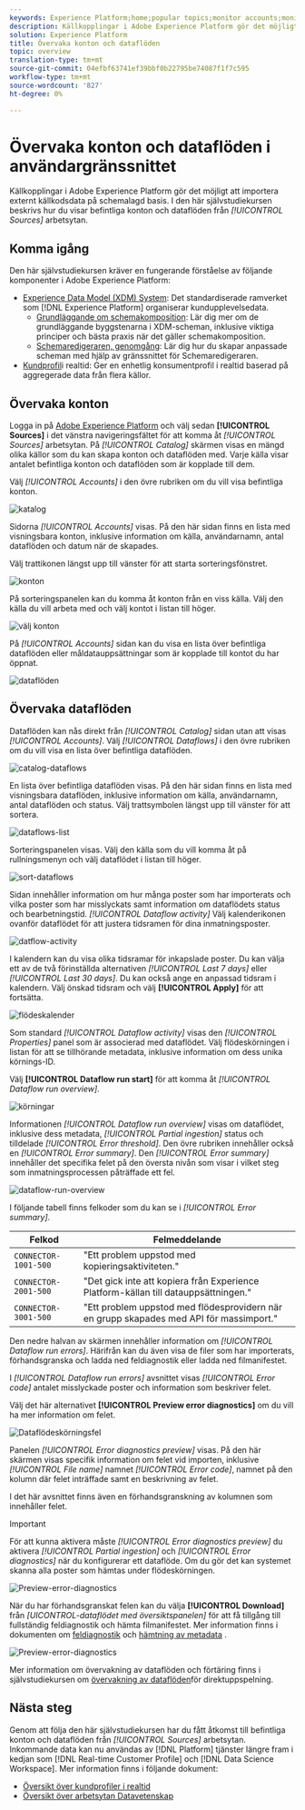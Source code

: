 ```yaml
---
keywords: Experience Platform;home;popular topics;monitor accounts;monitor dataflows;data flows
description: Källkopplingar i Adobe Experience Platform gör det möjligt att importera externt källkodsdata på schemalagd basis. I den här självstudiekursen beskrivs hur du visar befintliga konton och dataflöden från arbetsytan Källor.
solution: Experience Platform
title: Övervaka konton och dataflöden
topic: overview
translation-type: tm+mt
source-git-commit: 04efbf63741ef39bbf0b22795be74087f1f7c595
workflow-type: tm+mt
source-wordcount: '827'
ht-degree: 0%

---
```



# Övervaka konton och dataflöden i användargränssnittet

Källkopplingar i Adobe Experience Platform gör det möjligt att importera externt källkodsdata på schemalagd basis. I den här självstudiekursen beskrivs hur du visar befintliga konton och dataflöden från *[!UICONTROL Sources]* arbetsytan.

## Komma igång

Den här självstudiekursen kräver en fungerande förståelse av följande komponenter i Adobe Experience Platform:

- [Experience Data Model (XDM) System](../../../xdm/home.md): Det standardiserade ramverket som [!DNL Experience Platform] organiserar kundupplevelsedata.
   - [Grundläggande om schemakomposition](../../../xdm/schema/composition.md): Lär dig mer om de grundläggande byggstenarna i XDM-scheman, inklusive viktiga principer och bästa praxis när det gäller schemakomposition.
   - [Schemaredigeraren, genomgång](../../../xdm/tutorials/create-schema-ui.md): Lär dig hur du skapar anpassade scheman med hjälp av gränssnittet för Schemaredigeraren.
- [Kundprofil](../../../profile/home.md)i realtid: Ger en enhetlig konsumentprofil i realtid baserad på aggregerade data från flera källor.

## Övervaka konton

Logga in på [Adobe Experience Platform](https://platform.adobe.com) och välj sedan **[!UICONTROL Sources]** i det vänstra navigeringsfältet för att komma åt *[!UICONTROL Sources]* arbetsytan. På *[!UICONTROL Catalog]* skärmen visas en mängd olika källor som du kan skapa konton och dataflöden med. Varje källa visar antalet befintliga konton och dataflöden som är kopplade till dem.

Välj *[!UICONTROL Accounts]* i den övre rubriken om du vill visa befintliga konton.

![katalog](../../images/tutorials/monitor/catalog-accounts.png)

Sidorna *[!UICONTROL Accounts]* visas. På den här sidan finns en lista med visningsbara konton, inklusive information om källa, användarnamn, antal dataflöden och datum när de skapades.

Välj trattikonen längst upp till vänster för att starta sorteringsfönstret.

![konton](../../images/tutorials/monitor/accounts-list.png)

På sorteringspanelen kan du komma åt konton från en viss källa. Välj den källa du vill arbeta med och välj kontot i listan till höger.

![välj konton](../../images/tutorials/monitor/accounts-sort.png)

På *[!UICONTROL Accounts]* sidan kan du visa en lista över befintliga dataflöden eller måldatauppsättningar som är kopplade till kontot du har öppnat.

![dataflöden](../../images/tutorials/monitor/dataflows.png)

## Övervaka dataflöden

Dataflöden kan nås direkt från *[!UICONTROL Catalog]* sidan utan att visas *[!UICONTROL Accounts]*. Välj *[!UICONTROL Dataflows]* i den övre rubriken om du vill visa en lista över befintliga dataflöden.

![catalog-dataflows](../../images/tutorials/monitor/catalog-dataflows.png)

En lista över befintliga dataflöden visas. På den här sidan finns en lista med visningsbara dataflöden, inklusive information om källa, användarnamn, antal dataflöden och status. Välj trattsymbolen längst upp till vänster för att sortera.

![dataflows-list](../../images/tutorials/monitor/dataflows-list.png)

Sorteringspanelen visas. Välj den källa som du vill komma åt på rullningsmenyn och välj dataflödet i listan till höger.

![sort-dataflows](../../images/tutorials/monitor/dataflows-sort.png)

Sidan innehåller information om hur många poster som har importerats och vilka poster som har misslyckats samt information om dataflödets status och bearbetningstid. *[!UICONTROL Dataflow activity]* Välj kalenderikonen ovanför dataflödet för att justera tidsramen för dina inmatningsposter.

![datflow-activity](../../images/tutorials/monitor/dataflow-activity.png)

I kalendern kan du visa olika tidsramar för inkapslade poster. Du kan välja ett av de två förinställda alternativen *[!UICONTROL Last 7 days]* eller *[!UICONTROL Last 30 days]*. Du kan också ange en anpassad tidsram i kalendern. Välj önskad tidsram och välj **[!UICONTROL Apply]** för att fortsätta.

![flödeskalender](../../images/tutorials/monitor/flow-calendar.png)

Som standard *[!UICONTROL Dataflow activity]* visas den *[!UICONTROL Properties]* panel som är associerad med dataflödet. Välj flödeskörningen i listan för att se tillhörande metadata, inklusive information om dess unika körnings-ID.

Välj **[!UICONTROL Dataflow run start]** för att komma åt *[!UICONTROL Dataflow run overview]*.

![körningar](../../images/tutorials/monitor/run-metadata.png)

Informationen *[!UICONTROL Dataflow run overview]* visas om dataflödet, inklusive dess metadata, *[!UICONTROL Partial ingestion]* status och tilldelade *[!UICONTROL Error threshold]*. Den övre rubriken innehåller också en *[!UICONTROL Error summary]*. Den *[!UICONTROL Error summary]* innehåller det specifika felet på den översta nivån som visar i vilket steg som inmatningsprocessen påträffade ett fel.

![dataflow-run-overview](../../images/tutorials/monitor/dataflow-run-overview.png)

I följande tabell finns felkoder som du kan se i *[!UICONTROL Error summary]*.

| Felkod | Felmeddelande |
| ---------- | ----------- |
| `CONNECTOR-1001-500` | &quot;Ett problem uppstod med kopieringsaktiviteten.&quot; |
| `CONNECTOR-2001-500` | &quot;Det gick inte att kopiera från Experience Platform-källan till datauppsättningen.&quot; |
| `CONNECTOR-3001-500` | &quot;Ett problem uppstod med flödesprovidern när en grupp skapades med API för massimport.&quot; |

Den nedre halvan av skärmen innehåller information om *[!UICONTROL Dataflow run errors]*. Härifrån kan du även visa de filer som har importerats, förhandsgranska och ladda ned feldiagnostik eller ladda ned filmanifestet.

I *[!UICONTROL Dataflow run errors]* avsnittet visas *[!UICONTROL Error code]* antalet misslyckade poster och information som beskriver felet.

Välj det här alternativet **[!UICONTROL Preview error diagnostics]** om du vill ha mer information om felet.

![Dataflödeskörningsfel](../../images/tutorials/monitor/dataflow-run-errors.png)

Panelen *[!UICONTROL Error diagnostics preview]* visas. På den här skärmen visas specifik information om felet vid importen, inklusive *[!UICONTROL File name]* namnet *[!UICONTROL Error code]*, namnet på den kolumn där felet inträffade samt en beskrivning av felet.

I det här avsnittet finns även en förhandsgranskning av kolumnen som innehåller felet.

>[!IMPORTANT]
>
>För att kunna aktivera måste *[!UICONTROL Error diagnostics preview]* du aktivera *[!UICONTROL Partial ingestion]* och *[!UICONTROL Error diagnostics]* när du konfigurerar ett dataflöde. Om du gör det kan systemet skanna alla poster som hämtas under flödeskörningen.

![Preview-error-diagnostics](../../images/tutorials/monitor/preview-error-diagnostics.png)

När du har förhandsgranskat felen kan du välja **[!UICONTROL Download]** från *[UICONTROL-dataflödet med översiktspanelen]* för att få tillgång till fullständig feldiagnostik och hämta filmanifestet. Mer information finns i dokumenten om [feldiagnostik](../../../ingestion/batch-ingestion/partial.md#retrieve-errors) och [hämtning av metadata](../../../ingestion/batch-ingestion/partial.md#download-metadata) .

![Preview-error-diagnostics](../../images/tutorials/monitor/download.png)

Mer information om övervakning av dataflöden och förtäring finns i självstudiekursen om [övervakning av dataflöden](../../../ingestion/quality/monitor-data-flows.md)för direktuppspelning.

## Nästa steg

Genom att följa den här självstudiekursen har du fått åtkomst till befintliga konton och dataflöden från *[!UICONTROL Sources]* arbetsytan. Inkommande data kan nu användas av [!DNL Platform] tjänster längre fram i kedjan som [!DNL Real-time Customer Profile] och [!DNL Data Science Workspace]. Mer information finns i följande dokument:

- [Översikt över kundprofiler i realtid](../../../profile/home.md)
- [Översikt över arbetsytan Datavetenskap](../../../data-science-workspace/home.md)
